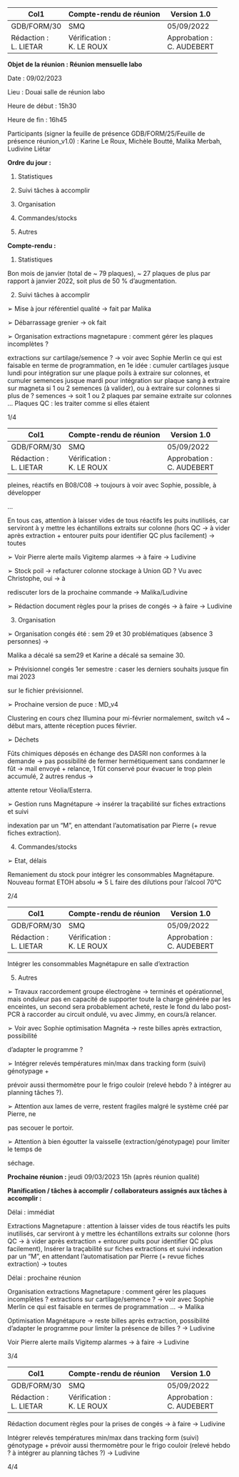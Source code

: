 |Col1|Compte-rendu de réunion|Version 1.0|
|---|---|---|
|GDB/FORM/30|SMQ|05/09/2022|
|Rédaction :<br>L. LIETAR|Vérification :<br>K. LE ROUX|Approbation :<br>C. AUDEBERT|


**Objet de la réunion : Réunion mensuelle labo**

Date : 09/02/2023

Lieu : Douai salle de réunion labo

Heure de début : 15h30

Heure de fin : 16h45

Participants (signer la feuille de présence GDB/FORM/25/Feuille de présence réunion_v1.0) :
Karine Le Roux, Michèle Boutté, Malika Merbah, Ludivine Liétar

**Ordre du jour :**

1. Statistiques
2. Suivi tâches à accomplir
3. Organisation

4. Commandes/stocks

5. Autres

**Compte-rendu :**

1. Statistiques

Bon mois de janvier (total de ~ 79 plaques), ~ 27 plaques de plus par rapport à janvier 2022,
soit plus de 50 % d’augmentation.

2. Suivi tâches à accomplir

➢ Mise à jour référentiel qualité -> fait par Malika

➢ Débarrassage grenier -> ok fait

➢ Organisation extractions magnetapure : comment gérer les plaques incomplètes ?

extractions sur cartilage/semence ? -> voir avec Sophie Merlin ce qui est faisable en
terme de programmation, en 1e idée : cumuler cartilages jusque lundi pour
intégration sur une plaque poils à extraire sur colonnes, et cumuler semences jusque
mardi pour intégration sur plaque sang à extraire sur magneta si 1 ou 2 semences (à
valider), ou à extraire sur colonnes si plus de ? semences -> soit 1 ou 2 plaques par
semaine extraite sur colonnes … Plaques QC : les traiter comme si elles étaient

1/4

|Col1|Compte-rendu de réunion|Version 1.0|
|---|---|---|
|GDB/FORM/30|SMQ|05/09/2022|
|Rédaction :<br>L. LIETAR|Vérification :<br>K. LE ROUX|Approbation :<br>C. AUDEBERT|


pleines, réactifs en B08/C08 -> toujours à voir avec Sophie, possible, à développer

…

En tous cas, attention à laisser vides de tous réactifs les puits inutilisés, car serviront
à y mettre les échantillons extraits sur colonne (hors QC -> à vider après extraction +
entourer puits pour identifier QC plus facilement) -> toutes

➢ Voir Pierre alerte mails Vigitemp alarmes -> à faire -> Ludivine

➢ Stock poil -> refacturer colonne stockage à Union GD ? Vu avec Christophe, oui -> à

rediscuter lors de la prochaine commande -> Malika/Ludivine

➢ Rédaction document règles pour la prises de congés -> à faire -> Ludivine

3. Organisation

➢ Organisation congés été : sem 29 et 30 problématiques (absence 3 personnes) ->

Malika a décalé sa sem29 et Karine a décalé sa semaine 30.

➢ Prévisionnel congés 1er semestre : caser les derniers souhaits jusque fin mai 2023

sur le fichier prévisionnel.

➢ Prochaine version de puce : MD_v4

Clustering en cours chez Illumina pour mi-février normalement, switch v4 ~ début
mars, attente réception puces février.

➢ Déchets

Fûts chimiques déposés en échange des DASRI non conformes à la demande ->
pas possibilité de fermer hermétiquement sans condamner le fût -> mail envoyé +
relance, 1 fût conservé pour évacuer le trop plein accumulé, 2 autres rendus ->

attente retour Véolia/Esterra.

➢ Gestion runs Magnétapure -> insérer la traçabilité sur fiches extractions et suivi

indexation par un “M”, en attendant l’automatisation par Pierre (+ revue fiches
extraction).

4. Commandes/stocks

➢ Etat, délais

Remaniement du stock pour intégrer les consommables Magnétapure.
Nouveau format ETOH absolu => 5 L faire des dilutions pour l’alcool 70°C

2/4

|Col1|Compte-rendu de réunion|Version 1.0|
|---|---|---|
|GDB/FORM/30|SMQ|05/09/2022|
|Rédaction :<br>L. LIETAR|Vérification :<br>K. LE ROUX|Approbation :<br>C. AUDEBERT|


Intégrer les consommables Magnétapure en salle d’extraction

5. Autres

➢ Travaux raccordement groupe électrogène -> terminés et opérationnel, mais
onduleur pas en capacité de supporter toute la charge générée par les enceintes, un
second sera probablement acheté, reste le fond du labo post-PCR à raccorder au
circuit ondulé, vu avec Jimmy, en cours/à relancer.

➢ Voir avec Sophie optimisation Magnéta -> reste billes après extraction, possibilité

d’adapter le programme ?

➢ Intégrer relevés températures min/max dans tracking form (suivi) génotypage +

prévoir aussi thermomètre pour le frigo couloir (relevé hebdo ? à intégrer au planning
tâches ?).

➢ Attention aux lames de verre, restent fragiles malgré le système créé par Pierre, ne

pas secouer le portoir.

➢ Attention à bien égoutter la vaisselle (extraction/génotypage) pour limiter le temps de

séchage.

**Prochaine réunion :** jeudi 09/03/2023 15h (après réunion qualité)

**Planification / tâches à accomplir / collaborateurs assignés aux tâches à accomplir :**

Délai : immédiat

   Extractions Magnetapure : attention à laisser vides de tous réactifs les puits
inutilisés, car serviront à y mettre les échantillons extraits sur colonne (hors QC -> à
vider après extraction + entourer puits pour identifier QC plus facilement),
Insérer la traçabilité sur fiches extractions et suivi indexation par un “M”, en attendant
l’automatisation par Pierre (+ revue fiches extraction) -> toutes

Délai : prochaine réunion

   Organisation extractions Magnetapure : comment gérer les plaques incomplètes ?
extractions sur cartilage/semence ? -> voir avec Sophie Merlin ce qui est faisable en
termes de programmation … -> Malika

   Optimisation Magnétapure -> reste billes après extraction, possibilité d’adapter le
programme pour limiter la présence de billes ? -> Ludivine

   Voir Pierre alerte mails Vigitemp alarmes -> à faire -> Ludivine

3/4

|Col1|Compte-rendu de réunion|Version 1.0|
|---|---|---|
|GDB/FORM/30|SMQ|05/09/2022|
|Rédaction :<br>L. LIETAR|Vérification :<br>K. LE ROUX|Approbation :<br>C. AUDEBERT|


Rédaction document règles pour la prises de congés -> à faire -> Ludivine

Intégrer relevés températures min/max dans tracking form (suivi) génotypage +
prévoir aussi thermomètre pour le frigo couloir (relevé hebdo ? à intégrer au planning
tâches ?) -> Ludivine

4/4

